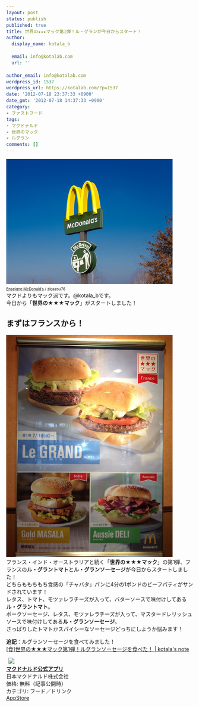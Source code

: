 ```yaml
---
layout: post
status: publish
published: true
title: 世界の★★★マック第1弾！ル・グランが今日からスタート！
author:
  display_name: kotala_b

  email: info@kotalab.com
  url: ''

author_email: info@kotalab.com
wordpress_id: 1537
wordpress_url: https://kotalab.com/?p=1537
date: '2012-07-18 23:37:33 +0900'
date_gmt: '2012-07-18 14:37:33 +0900'
category:
- ファストフード
tags:
- マクドナルド
- 世界のマック
- ルグラン
comments: []
---
```

<p><a href="/wp-content/uploads/legrand_120718_02.jpg" target="_blank"><img src="/wp-content/uploads/legrand_120718_02.jpg" alt="" title="legrand_120718_02" width="448" height="336" class="alignnone size-full wp-image-1539" /></a><br />
<span style="font-size:10px;"><a href="http://www.igosso.net/flk/6914750483.html" target="_blank">Enseigne McDonald&rsquo;s</a> / zigazou76</span><br />
マクドよりもマック派です。@kotala_bです。<br />
今日から「<strong>世界の★★★マック</strong>」がスタートしました！<br />
</p>
<!--more-->
<h2>まずはフランスから！</h2>
<p><a href="/wp-content/uploads/legrand_120718_01.jpg" target="_blank"><img src="/wp-content/uploads/legrand_120718_01.jpg" alt="" title="legrand_120718_01" width="448" height="596" class="alignnone size-full wp-image-1538" /></a><br />
フランス・インド・オーストラリアと続く「<strong>世界の★★★マック</strong>」の第1弾、フランスの<strong>ル・グラントマト</strong>と<strong>ル・グランソーセージ</strong>が今日からスタートしました！<br />
どちらももちもち食感の「チャバタ」パンに4分の1ポンドのビーフパティがサンドされています！<br />
レタス、トマト、モツァレラチーズが入って、バターソースで味付けしてある<strong>ル・グラントマト</strong>。<br />
ポークソーセージ、レタス、モツァレラチーズが入って、マスタードレリッシュソースで味付けしてある<strong>ル・グランソーセージ</strong>。<br />
さっぱりしたトマトかスパイシーなソーセージどっちにしようか悩みます！</p>
<p><strong>追記</strong>：ルグランソーセージを食べてみました！<br />
<a href="/world-mac-fra" target="_blank">[食]世界の★★★マック第1弾！ルグランソーセージを食べた！ | kotala's note</a><br style="clear:both;" /></p>
<div class="applink">
<div class="applinkimg"><a href="https://itunes.apple.com/jp/app/makudonarudo-gong-shiapuri/id413618155?mt=8&uo=4&at=10l4yU" rel="nofollow" target="_blank"><img hspace="6" src="http://a9.phobos.apple.com/us/r30/Purple4/v4/c7/28/39/c728397c-f441-a223-8bfb-b78cdd0671c7/mzl.avtbvpez.png" width="80" /></a></div>
<div class="applinktext">
<div class="applinktitle"><strong><a href="https://itunes.apple.com/jp/app/makudonarudo-gong-shiapuri/id413618155?mt=8&uo=4&at=10l4yU" rel="nofollow" target="_blank">マクドナルド公式アプリ</a></strong></div>
<div class="applinkinfo">日本マクドナルド株式会社</div>
<div class="applinkinfo">価格: 無料（記事公開時）</div>
<div class="applinkinfo">カテゴリ: フード／ドリンク</div>
</div>
<div class="clear"></div>
<div class="appstorelink"><a href="https://itunes.apple.com/jp/app/makudonarudo-gong-shiapuri/id413618155?mt=8&uo=4&at=10l4yU" rel="nofollow" target="_blank">AppStore</a></div>
</div>
